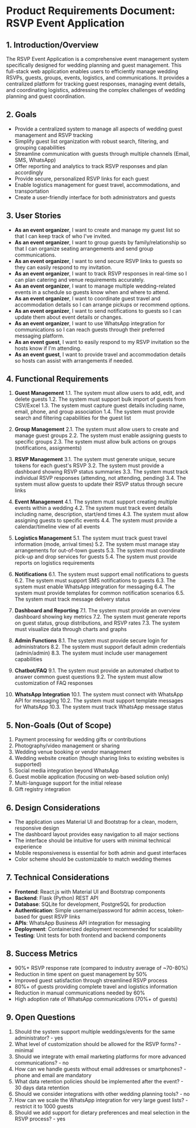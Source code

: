 # Product Requirements Document: RSVP Event Application

## 1. Introduction/Overview

The RSVP Event Application is a comprehensive event management system specifically designed for wedding planning and guest management. This full-stack web application enables users to efficiently manage wedding RSVPs, guests, groups, events, logistics, and communications. It provides a centralized platform for tracking guest responses, managing event details, and coordinating logistics, addressing the complex challenges of wedding planning and guest coordination.

## 2. Goals

- Provide a centralized system to manage all aspects of wedding guest management and RSVP tracking
- Simplify guest list organization with robust search, filtering, and grouping capabilities
- Streamline communication with guests through multiple channels (Email, SMS, WhatsApp)
- Offer reporting and analytics to track RSVP responses and plan accordingly
- Provide secure, personalized RSVP links for each guest
- Enable logistics management for guest travel, accommodations, and transportation
- Create a user-friendly interface for both administrators and guests

## 3. User Stories

- **As an event organizer**, I want to create and manage my guest list so that I can keep track of who I've invited.
- **As an event organizer**, I want to group guests by family/relationship so that I can organize seating arrangements and send group communications.
- **As an event organizer**, I want to send secure RSVP links to guests so they can easily respond to my invitation.
- **As an event organizer**, I want to track RSVP responses in real-time so I can plan catering and venue requirements accurately.
- **As an event organizer**, I want to manage multiple wedding-related events in a schedule so guests know when and where to attend.
- **As an event organizer**, I want to coordinate guest travel and accommodation details so I can arrange pickups or recommend options.
- **As an event organizer**, I want to send notifications to guests so I can update them about event details or changes.
- **As an event organizer**, I want to use WhatsApp integration for communications so I can reach guests through their preferred messaging platform.
- **As an event guest**, I want to easily respond to my RSVP invitation so the hosts know if I'm attending.
- **As an event guest**, I want to provide travel and accommodation details so hosts can assist with arrangements if needed.

## 4. Functional Requirements

1. **Guest Management**
   1.1. The system must allow users to add, edit, and delete guests
   1.2. The system must support bulk import of guests from CSV/Excel
   1.3. The system must capture guest details including name, email, phone, and group association
   1.4. The system must provide search and filtering capabilities for the guest list

2. **Group Management**
   2.1. The system must allow users to create and manage guest groups
   2.2. The system must enable assigning guests to specific groups
   2.3. The system must allow bulk actions on groups (notifications, assignments)

3. **RSVP Management**
   3.1. The system must generate unique, secure tokens for each guest's RSVP
   3.2. The system must provide a dashboard showing RSVP status summaries
   3.3. The system must track individual RSVP responses (attending, not attending, pending)
   3.4. The system must allow guests to update their RSVP status through secure links

4. **Event Management**
   4.1. The system must support creating multiple events within a wedding
   4.2. The system must track event details including name, description, start/end times
   4.3. The system must allow assigning guests to specific events
   4.4. The system must provide a calendar/timeline view of all events

5. **Logistics Management**
   5.1. The system must track guest travel information (mode, arrival times)
   5.2. The system must manage stay arrangements for out-of-town guests
   5.3. The system must coordinate pick-up and drop services for guests
   5.4. The system must provide reports on logistics requirements

6. **Notifications**
   6.1. The system must support email notifications to guests
   6.2. The system must support SMS notifications to guests
   6.3. The system must enable WhatsApp integration for messaging
   6.4. The system must provide templates for common notification scenarios
   6.5. The system must track message delivery status

7. **Dashboard and Reporting**
   7.1. The system must provide an overview dashboard showing key metrics
   7.2. The system must generate reports on guest status, group distributions, and RSVP rates
   7.3. The system must visualize data through charts and graphs

8. **Admin Functions**
   8.1. The system must provide secure login for administrators
   8.2. The system must support default admin credentials (admin/admin)
   8.3. The system must include user management capabilities

9. **Chatbot/FAQ**
   9.1. The system must provide an automated chatbot to answer common guest questions
   9.2. The system must allow customization of FAQ responses

10. **WhatsApp Integration**
    10.1. The system must connect with WhatsApp API for messaging
    10.2. The system must support template messages for WhatsApp
    10.3. The system must track WhatsApp message status

## 5. Non-Goals (Out of Scope)

1. Payment processing for wedding gifts or contributions
2. Photography/video management or sharing
3. Wedding venue booking or vendor management
4. Wedding website creation (though sharing links to existing websites is supported)
5. Social media integration beyond WhatsApp
6. Guest mobile application (focusing on web-based solution only)
7. Multi-language support for the initial release
8. Gift registry integration

## 6. Design Considerations

- The application uses Material UI and Bootstrap for a clean, modern, responsive design
- The dashboard layout provides easy navigation to all major sections
- The interface should be intuitive for users with minimal technical experience
- Mobile responsiveness is essential for both admin and guest interfaces
- Color scheme should be customizable to match wedding themes

## 7. Technical Considerations

- **Frontend**: React.js with Material UI and Bootstrap components
- **Backend**: Flask (Python) REST API
- **Database**: SQLite for development, PostgreSQL for production
- **Authentication**: Simple username/password for admin access, token-based for guest RSVP links
- **APIs**: WhatsApp Business API integration for messaging
- **Deployment**: Containerized deployment recommended for scalability
- **Testing**: Unit tests for both frontend and backend components

## 8. Success Metrics

- 90%+ RSVP response rate (compared to industry average of ~70-80%)
- Reduction in time spent on guest management by 50%
- Improved guest satisfaction through streamlined RSVP process
- 80%+ of guests providing complete travel and logistics information
- Reduction in manual communications needed by 60%
- High adoption rate of WhatsApp communications (70%+ of guests)

## 9. Open Questions

1. Should the system support multiple weddings/events for the same administrator? - yes
2. What level of customization should be allowed for the RSVP forms? - minimal
3. Should we integrate with email marketing platforms for more advanced communications? - no
4. How can we handle guests without email addresses or smartphones? - phone and email are mandatory
5. What data retention policies should be implemented after the event? - 30 days data retention
6. Should we consider integrations with other wedding planning tools? - no
7. How can we scale the WhatsApp integration for very large guest lists? - restrict it to 1000 guests
8. Should we add support for dietary preferences and meal selection in the RSVP process? - yes
